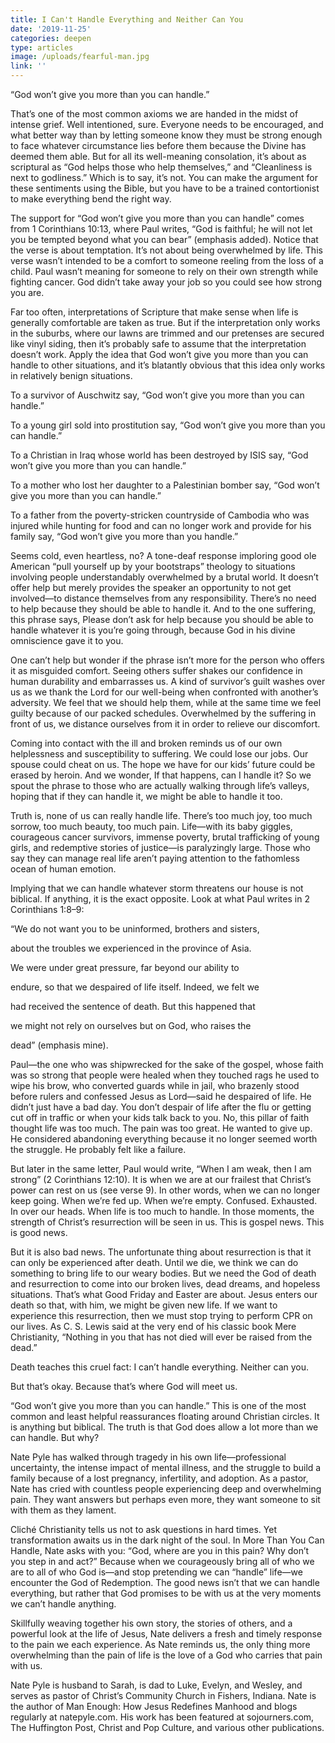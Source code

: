 ```yaml
---
title: I Can't Handle Everything and Neither Can You
date: '2019-11-25'
categories: deepen
type: articles
image: /uploads/fearful-man.jpg
link: ''
---
```

“God won’t give you more than you can handle.” 

That’s one of the most common axioms we are handed in the midst of intense grief. Well intentioned, sure. Everyone needs to be encouraged, and what better way than by letting someone know they must be strong enough to face whatever circumstance lies before them because the Divine has deemed them able. But for all its well-meaning consolation, it’s about as scriptural as “God helps those who help themselves,” and “Cleanliness is next to godliness.” Which is to say, it’s not. You can make the argument for these sentiments using the Bible, but you have to be a trained contortionist to make everything bend the right way. 

The support for “God won’t give you more than you can handle” comes from 1 Corinthians 10:13, where Paul writes, “God is faithful; he will not let you be tempted beyond what you can bear” (emphasis added). Notice that the verse is about temptation. It’s not about being overwhelmed by life. This verse wasn’t intended to be a comfort to someone reeling from the loss of a child. Paul wasn’t meaning for someone to rely on their own strength while fighting cancer. God didn’t take away your job so you could see how strong you are. 

Far too often, interpretations of Scripture that make sense when life is generally comfortable are taken as true. But if the interpretation only works in the suburbs, where our lawns are trimmed and our pretenses are secured like vinyl siding, then it’s probably safe to assume that the interpretation doesn’t work. Apply the idea that God won’t give you more than you can handle to other situations, and it’s blatantly obvious that this idea only works in relatively benign situations. 

To a survivor of Auschwitz say, “God won’t give you more than you can handle.” 

To a young girl sold into prostitution say, “God won’t give you more than you can handle.” 

To a Christian in Iraq whose world has been destroyed by ISIS say, “God won’t give you more than you can handle.” 

To a mother who lost her daughter to a Palestinian bomber say, “God won’t give you more than you can handle.” 

To a father from the poverty-stricken countryside of Cambodia who was injured while hunting for food and can no longer work and provide for his family say, “God won’t give you more than you handle.” 

Seems cold, even heartless, no? A tone-deaf response imploring good ole American “pull yourself up by your bootstraps” theology to situations involving people understandably overwhelmed by a brutal world. It doesn’t offer help but merely provides the speaker an opportunity to not get involved—to distance themselves from any responsibility. There’s no need to help because they should be able to handle it. And to the one suffering, this phrase says, Please don’t ask for help because you should be able to handle whatever it is you’re going through, because God in his divine omniscience gave it to you. 

One can’t help but wonder if the phrase isn’t more for the person who offers it as misguided comfort. Seeing others suffer shakes our confidence in human durability and embarrasses us. A kind of survivor’s guilt washes over us as we thank the Lord for our well-being when confronted with another’s adversity. We feel that we should help them, while at the same time we feel guilty because of our packed schedules. Overwhelmed by the suffering in front of us, we distance ourselves from it in order to relieve our discomfort. 



Coming into contact with the ill and broken reminds us of our own helplessness and susceptibility to suffering. We could lose our jobs. Our spouse could cheat on us. The hope we have for our kids’ future could be erased by heroin. And we wonder, If that happens, can I handle it? So we spout the phrase to those who are actually walking through life’s valleys, hoping that if they can handle it, we might be able to handle it too. 

Truth is, none of us can really handle life. There’s too much joy, too much sorrow, too much beauty, too much pain. Life—with its baby giggles, courageous cancer survivors, immense poverty, brutal trafficking of young girls, and redemptive stories of justice—is paralyzingly large. Those who say they can manage real life aren’t paying attention to the fathomless ocean of human emotion. 

Implying that we can handle whatever storm threatens our house is not biblical. If anything, it is the exact opposite. Look at what Paul writes in 2 Corinthians 1:8–9: 

“We do not want you to be uninformed, brothers and sisters, 

about the troubles we experienced in the province of Asia. 

We were under great pressure, far beyond our ability to 

endure, so that we despaired of life itself. Indeed, we felt we 

had received the sentence of death. But this happened that 

we might not rely on ourselves but on God, who raises the 

dead” (emphasis mine). 

Paul—the one who was shipwrecked for the sake of the gospel, whose faith was so strong that people were healed when they touched rags he used to wipe his brow, who converted guards while in jail, who brazenly stood before rulers and confessed Jesus as Lord—said he despaired of life. He didn’t just have a bad day. You don’t despair of life after the flu or getting cut off in traffic or when your kids talk back to you. No, this pillar of faith thought life was too much. The pain was too great. He wanted to give up. He considered abandoning everything because it no longer seemed worth the struggle. He probably felt like a failure. 

But later in the same letter, Paul would write, “When I am weak, then I am strong” (2 Corinthians 12:10). It is when we are at our frailest that Christ’s power can rest on us (see verse 9). In other words, when we can no longer keep going. When we’re fed up. When we’re empty. Confused. Exhausted. In over our heads. When life is too much to handle. In those moments, the strength of Christ’s resurrection will be seen in us. This is gospel news. This is good news. 

But it is also bad news. The unfortunate thing about resurrection is that it can only be experienced after death. Until we die, we think we can do something to bring life to our weary bodies. But we need the God of death and resurrection to come into our broken lives, dead dreams, and hopeless situations. That’s what Good Friday and Easter are about. Jesus enters our death so that, with him, we might be given new life. If we want to experience this resurrection, then we must stop trying to perform CPR on our lives. As C. S. Lewis said at the very end of his classic book Mere Christianity, “Nothing in you that has not died will ever be raised from the dead.” 

Death teaches this cruel fact: I can’t handle everything. Neither can you. 

But that’s okay. Because that’s where God will meet us. 

“God won’t give you more than you can handle.” This is one of the most common and least helpful reassurances floating around Christian circles. It is anything but biblical. The truth is that God does allow a lot more than we can handle. But why?  

Nate Pyle has walked through tragedy in his own life—professional uncertainty, the intense impact of mental illness, and the struggle to build a family because of a lost pregnancy, infertility, and adoption. As a pastor, Nate has cried with countless people experiencing deep and overwhelming pain. They want answers but perhaps even more, they want someone to sit with them as they lament.  

Cliché Christianity tells us not to ask questions in hard times. Yet transformation awaits us in the dark night of the soul. In More Than You Can Handle, Nate asks with you: “God, where are you in this pain? Why don’t you step in and act?” Because when we courageously bring all of who we are to all of who God is—and stop pretending we can “handle” life—we encounter the God of Redemption. The good news isn’t that we can handle everything, but rather that God promises to be with us at the very moments we can’t handle anything.  

Skillfully weaving together his own story, the stories of others, and a powerful look at the life of Jesus, Nate delivers a fresh and timely response to the pain we each experience. As Nate reminds us, the only thing more overwhelming than the pain of life is the love of a God who carries that pain with us. 

Nate Pyle is husband to Sarah, is dad to Luke, Evelyn, and Wesley, and serves as pastor of Christ’s Community Church in Fishers, Indiana. Nate is the author of Man Enough: How Jesus Redefines Manhood and blogs regularly at natepyle.com. His work has been featured at sojourners.com, The Huffington Post, Christ and Pop Culture, and various other publications.
